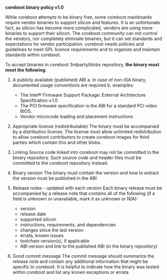 **coreboot binary policy v1.0**


While coreboot attempts to be binary free, some coreboot mainboards require
vendor binaries to support silicon and features. It is an unfortunate fact,
as silicon has become more complicated, vendors are using more binaries to
support their silicon. The coreboot community can not control the vendors,
nor completely eliminate binaries, but it can set standards and expectations
for vendor participation. coreboot needs policies and guidelines to meet GPL
licence requirements and to organize and maintain standards within coreboot.


To accept binaries in coreboot 3rdparty/blobs repository, **the binary
must meet the following**:


1. A publicly available (published) ABI
   a. In case of non-ISA binary, documented usage conventions are required
   b. examples:
      * The Intel® Firmware Support Package: External Architecture
      Specification v.1.0
      * The PCI firmware specification is the ABI for a standard PCI video BIOS.
      * Vendor microcode loading and placement instructions


2. Appropriate license (redistributable)
   The binary must be accompanied by a distribution license. The license
   must allow unlimited redistribution to allow coreboot contributors to
   create coreboot images for third parties which contain this and other blobs.


3. Linking
   Source code linked into coreboot may not be committed to the binary
   repository. Such source code and header files must be committed to the
   coreboot repository instead.


4. Binary version
   The binary must contain the version and how to extract the version must
   be published in the ABI


5. Release notes - updated with each version
   Each binary release must be accompanied by a release note that contains
   all of the following (if a field is unknown or unavailable, mark it as
   unknown or N/A):
      * version
      * release date
      * supported silicon
      * instructions, requirements, and dependencies
      * changes since the last version
      * errata, known issues
      * toolchain version(s), if applicable
      * ABI version and link to the published ABI (in the binary repository)


6. Good commit message
   The commit message should summarize the release note and contain
   any additional information that might be specific to coreboot. It is
   helpful to indicate how the binary was tested within coreboot and list
   any known exceptions or errata.
